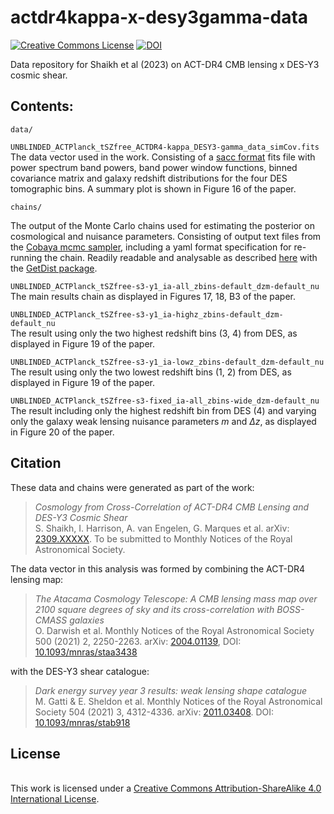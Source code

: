 # actdr4kappa-x-desy3gamma-data
<a rel="license" href="http://creativecommons.org/licenses/by-sa/4.0/"><img alt="Creative Commons License" style="border-width:0" src="https://i.creativecommons.org/l/by-sa/4.0/80x15.png" /></a> [![DOI](https://zenodo.org/badge/687423358.svg)](https://zenodo.org/badge/latestdoi/687423358)

Data repository for Shaikh et al (2023) on ACT-DR4 CMB lensing x DES-Y3 cosmic shear.

## Contents:
`data/`

`UNBLINDED_ACTPlanck_tSZfree_ACTDR4-kappa_DESY3-gamma_data_simCov.fits`<br>
The data vector used in the work. Consisting of a [sacc format](https://sacc.readthedocs.io/en/latest/sacc.html) fits file with power spectrum band powers, band power window functions, binned covariance matrix and galaxy redshift distributions for the four DES tomographic bins. A summary plot is shown in Figure 16 of the paper.

`chains/`

The output of the Monte Carlo chains used for estimating the posterior on cosmological and nuisance parameters. Consisting of output text files from the [Cobaya mcmc sampler](https://cobaya.readthedocs.io/en/latest/sampler_mcmc.html), including a yaml format specification for re-running the chain. Readily readable and analysable as described [here](https://cobaya.readthedocs.io/en/latest/post.html) with the [GetDist package](https://getdist.readthedocs.io/en/latest/).

`UNBLINDED_ACTPlanck_tSZfree-s3-y1_ia-all_zbins-default_dzm-default_nu`<br>
The main results chain as displayed in Figures 17, 18, B3 of the paper.

`UNBLINDED_ACTPlanck_tSZfree-s3-y1_ia-highz_zbins-default_dzm-default_nu`<br>
The result using only the two highest redshift bins (3, 4) from DES, as displayed in Figure 19 of the paper.

`UNBLINDED_ACTPlanck_tSZfree-s3-y1_ia-lowz_zbins-default_dzm-default_nu`<br>
The result using only the two lowest redshift bins (1, 2) from DES, as displayed in Figure 19 of the paper.

`UNBLINDED_ACTPlanck_tSZfree-s3-fixed_ia-all_zbins-wide_dzm-default_nu`<br>
The result including only the highest redshift bin from DES (4) and varying only the galaxy weak lensing nuisance parameters $m$ and $\Delta z$, as displayed in Figure 20 of the paper.

## Citation
These data and chains were generated as part of the work:<br>
>*Cosmology from Cross-Correlation of ACT-DR4 CMB Lensing and  DES-Y3 Cosmic Shear*<br>
>S. Shaikh, I. Harrison, A. van Engelen, G. Marques et al. arXiv: [2309.XXXXX](https://arxiv.org/abs/2309.XXXXX). To be submitted to Monthly Notices of the Royal Astronomical Society.


The data vector in this analysis was formed by combining the ACT-DR4 lensing map:<br>
>*The Atacama Cosmology Telescope: A CMB lensing mass map over 2100 square degrees of sky and its cross-correlation with BOSS-CMASS galaxies*<br>
>O. Darwish et al. Monthly Notices of the Royal Astronomical Society 500 (2021) 2, 2250-2263. arXiv: [2004.01139](https://arxiv.org/abs/2004.01139), DOI: [10.1093/mnras/staa3438](https://doi.org/10.1093/mnras/staa3438)

with the DES-Y3 shear catalogue:<br>
>*Dark energy survey year 3 results: weak lensing shape catalogue*<br>
>M. Gatti & E. Sheldon  et al. Monthly Notices of the Royal Astronomical Society 504 (2021) 3, 4312-4336. arXiv: [2011.03408](https://arxiv.org/abs/2011.03408). DOI: [10.1093/mnras/stab918](https://doi.org/10.1093/mnras/stab918)

## License
<br />This work is licensed under a <a rel="license" href="http://creativecommons.org/licenses/by-sa/4.0/">Creative Commons Attribution-ShareAlike 4.0 International License</a>.
